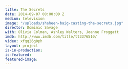 ```yaml
---
title: The Secrets
date: 2014-09-07 00:00:00 Z
medium: television
image: "/uploads/shaheen-baig-casting-the-secrets.jpg"
director: Dominic Savage
with: Olivia Colman, Ashley Walters, Joanne Froggatt
imdb: http://www.imdb.com/title/tt3376510/
video: xfqq26g0ph
layout: project
is-in-production: 
is-featured: 
featured-image: 
---
```


